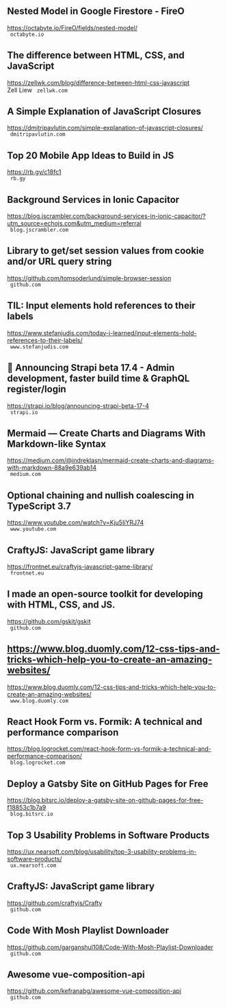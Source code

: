 ## Nested Model in Google Firestore - FireO  
https://octabyte.io/FireO/fields/nested-model/  
 ` octabyte.io`
  

## The difference between HTML, CSS, and JavaScript  
https://zellwk.com/blog/difference-between-html-css-javascript  
Zell Liew ` zellwk.com`
  

## A Simple Explanation of JavaScript Closures  
https://dmitripavlutin.com/simple-explanation-of-javascript-closures/  
 ` dmitripavlutin.com`
  

## Top 20 Mobile App Ideas to Build in JS  
https://rb.gy/c18fc1  
 ` rb.gy`
  

## Background Services in Ionic Capacitor  
https://blog.jscrambler.com/background-services-in-ionic-capacitor/?utm_source=echojs.com&utm_medium=referral  
 ` blog.jscrambler.com`
  

## Library to get/set session values from cookie and/or URL query string  
https://github.com/tomsoderlund/simple-browser-session  
 ` github.com`
  

## TIL: Input elements hold references to their labels  
https://www.stefanjudis.com/today-i-learned/input-elements-hold-references-to-their-labels/  
 ` www.stefanjudis.com`
  

## 📣 Announcing Strapi beta 17.4 - Admin development, faster build time & GraphQL register/login  
https://strapi.io/blog/announcing-strapi-beta-17-4  
 ` strapi.io`
  

## Mermaid — Create Charts and Diagrams With Markdown-like Syntax  
https://medium.com/@indreklasn/mermaid-create-charts-and-diagrams-with-markdown-88a9e639ab14  
 ` medium.com`
  

## Optional chaining and nullish coalescing in TypeScript 3.7  
https://www.youtube.com/watch?v=Kju5IiYRJ74  
 ` www.youtube.com`
  

## CraftyJS: JavaScript game library  
https://frontnet.eu/craftyjs-javascript-game-library/  
 ` frontnet.eu`
  

## I made an open-source toolkit for developing with HTML, CSS, and JS.  
https://github.com/gskit/gskit  
 ` github.com`
  

## https://www.blog.duomly.com/12-css-tips-and-tricks-which-help-you-to-create-an-amazing-websites/  
https://www.blog.duomly.com/12-css-tips-and-tricks-which-help-you-to-create-an-amazing-websites/  
 ` www.blog.duomly.com`
  

## React Hook Form vs. Formik: A technical and performance comparison  
https://blog.logrocket.com/react-hook-form-vs-formik-a-technical-and-performance-comparison/  
 ` blog.logrocket.com`
  

## Deploy a Gatsby Site on GitHub Pages for Free  
https://blog.bitsrc.io/deploy-a-gatsby-site-on-github-pages-for-free-f18853c1b7a9  
 ` blog.bitsrc.io`
  

## Top 3 Usability Problems in Software Products  
https://ux.nearsoft.com/blog/usability/top-3-usability-problems-in-software-products/  
 ` ux.nearsoft.com`
  

## CraftyJS: JavaScript game library  
https://github.com/craftyjs/Crafty  
 ` github.com`
  

## Code With Mosh Playlist Downloader  
https://github.com/garganshul108/Code-With-Mosh-Playlist-Downloader  
 ` github.com`
  

## Awesome vue-composition-api  
https://github.com/kefranabg/awesome-vue-composition-api  
 ` github.com`
  

